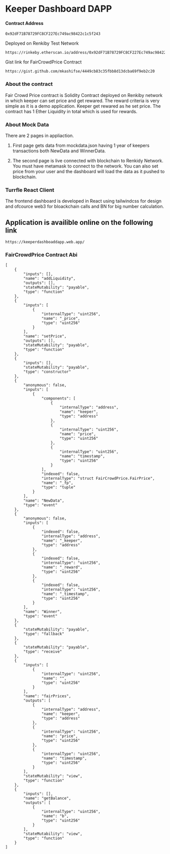 # Keeper Dashboard DAPP

#### Contract Address  
``` 
0x92dF71B78729FC8CF227Ec749ac98422c1c5f243
```

Deployed on Renkiby Test Network
```
https://rinkeby.etherscan.io/address/0x92dF71B78729FC8CF227Ec749ac98422c1c5f243
```

Gist link for FairCrowdPrice Contract
```
https://gist.github.com/mkashifse/4449cb83c35fbb8d13dcba69f9eb2c20
```

### About the contract
Fair Crowd Price contract is Solidity Contract deployed on Renkiby network in which keeper can set price and get rewared. The reward criteria is very simple as it is a demo application. Keeper get rewared as he set price. The contract has 1 Ether Liquidity in total which is used for rewards. 

### About Mock Data
There are 2 pages in appliaction. 
1. First page gets data from mockdata.json having 1 year of keepers transactions both NewData and WinnerData. 

2. The second page is live connected with blockchain to Renkidy Network. You must have metamask to connect to the network. You can also set price from your user and the dashboard will load the data as it pushed to blockchain.

### Turrfle React Client 
The frontend dashboard is developed in React using tailwindcss for design and ofcource web3 for bloackchain calls and BN for big number calculation.

## Application is availible online on the following link
```
https://keeperdashboaddapp.web.app/
```



### FairCrowdPrice Contract Abi
```
[
	{
		"inputs": [],
		"name": "addLiquidity",
		"outputs": [],
		"stateMutability": "payable",
		"type": "function"
	},
	{
		"inputs": [
			{
				"internalType": "uint256",
				"name": "_price",
				"type": "uint256"
			}
		],
		"name": "setPrice",
		"outputs": [],
		"stateMutability": "payable",
		"type": "function"
	},
	{
		"inputs": [],
		"stateMutability": "payable",
		"type": "constructor"
	},
	{
		"anonymous": false,
		"inputs": [
			{
				"components": [
					{
						"internalType": "address",
						"name": "keeper",
						"type": "address"
					},
					{
						"internalType": "uint256",
						"name": "price",
						"type": "uint256"
					},
					{
						"internalType": "uint256",
						"name": "timestamp",
						"type": "uint256"
					}
				],
				"indexed": false,
				"internalType": "struct FairCrowdPrice.FairPrice",
				"name": "_fp",
				"type": "tuple"
			}
		],
		"name": "NewData",
		"type": "event"
	},
	{
		"anonymous": false,
		"inputs": [
			{
				"indexed": false,
				"internalType": "address",
				"name": "_keeper",
				"type": "address"
			},
			{
				"indexed": false,
				"internalType": "uint256",
				"name": "_reward",
				"type": "uint256"
			},
			{
				"indexed": false,
				"internalType": "uint256",
				"name": "_timestamp",
				"type": "uint256"
			}
		],
		"name": "Winner",
		"type": "event"
	},
	{
		"stateMutability": "payable",
		"type": "fallback"
	},
	{
		"stateMutability": "payable",
		"type": "receive"
	},
	{
		"inputs": [
			{
				"internalType": "uint256",
				"name": "",
				"type": "uint256"
			}
		],
		"name": "fairPrices",
		"outputs": [
			{
				"internalType": "address",
				"name": "keeper",
				"type": "address"
			},
			{
				"internalType": "uint256",
				"name": "price",
				"type": "uint256"
			},
			{
				"internalType": "uint256",
				"name": "timestamp",
				"type": "uint256"
			}
		],
		"stateMutability": "view",
		"type": "function"
	},
	{
		"inputs": [],
		"name": "getBalance",
		"outputs": [
			{
				"internalType": "uint256",
				"name": "b",
				"type": "uint256"
			}
		],
		"stateMutability": "view",
		"type": "function"
	}
]
```
